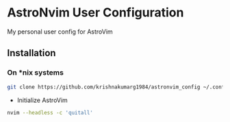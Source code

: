# AstroNvim User Configuration

My personal user config for AstroVim

## Installation

### On *nix systems
```sh
git clone https://github.com/krishnakumarg1984/astronvim_config ~/.config/astronvim
```

- Initialize AstroVim

```sh
nvim --headless -c 'quitall'
```
